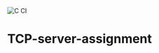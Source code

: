 ![C CI](https://github.com/EV-Aero/TCP-server-assignment/workflows/C%20CI/badge.svg)

# TCP-server-assignment
